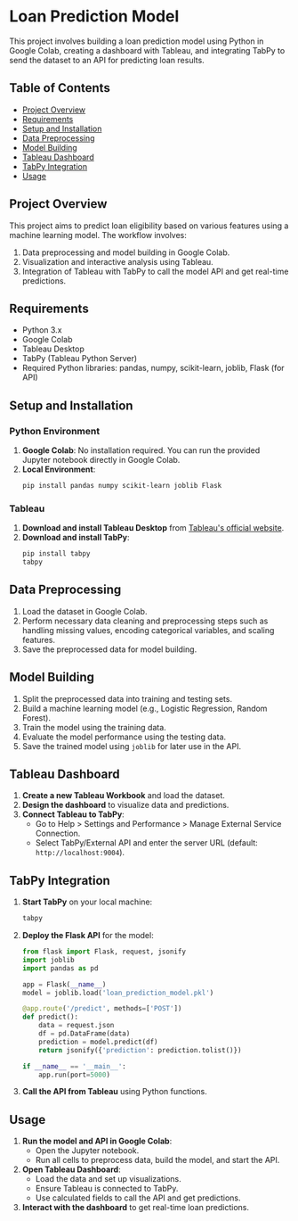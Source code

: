 # Loan Prediction Model

This project involves building a loan prediction model using Python in Google Colab, creating a dashboard with Tableau, and integrating TabPy to send the dataset to an API for predicting loan results.

## Table of Contents

- [Project Overview](#project-overview)
- [Requirements](#requirements)
- [Setup and Installation](#setup-and-installation)
- [Data Preprocessing](#data-preprocessing)
- [Model Building](#model-building)
- [Tableau Dashboard](#tableau-dashboard)
- [TabPy Integration](#tabpy-integration)
- [Usage](#usage)

## Project Overview

This project aims to predict loan eligibility based on various features using a machine learning model. The workflow involves:
1. Data preprocessing and model building in Google Colab.
2. Visualization and interactive analysis using Tableau.
3. Integration of Tableau with TabPy to call the model API and get real-time predictions.

## Requirements

- Python 3.x
- Google Colab
- Tableau Desktop
- TabPy (Tableau Python Server)
- Required Python libraries: pandas, numpy, scikit-learn, joblib, Flask (for API)

## Setup and Installation

### Python Environment

1. **Google Colab**: No installation required. You can run the provided Jupyter notebook directly in Google Colab.
2. **Local Environment**:
    ```sh
    pip install pandas numpy scikit-learn joblib Flask
    ```

### Tableau

1. **Download and install Tableau Desktop** from [Tableau's official website](https://www.tableau.com/products/desktop).
2. **Download and install TabPy**:
    ```sh
    pip install tabpy
    tabpy
    ```

## Data Preprocessing

1. Load the dataset in Google Colab.
2. Perform necessary data cleaning and preprocessing steps such as handling missing values, encoding categorical variables, and scaling features.
3. Save the preprocessed data for model building.

## Model Building

1. Split the preprocessed data into training and testing sets.
2. Build a machine learning model (e.g., Logistic Regression, Random Forest).
3. Train the model using the training data.
4. Evaluate the model performance using the testing data.
5. Save the trained model using `joblib` for later use in the API.

## Tableau Dashboard

1. **Create a new Tableau Workbook** and load the dataset.
2. **Design the dashboard** to visualize data and predictions.
3. **Connect Tableau to TabPy**:
    - Go to Help > Settings and Performance > Manage External Service Connection.
    - Select TabPy/External API and enter the server URL (default: `http://localhost:9004`).

## TabPy Integration

1. **Start TabPy** on your local machine:
    ```sh
    tabpy
    ```
2. **Deploy the Flask API** for the model:
    ```python
    from flask import Flask, request, jsonify
    import joblib
    import pandas as pd

    app = Flask(__name__)
    model = joblib.load('loan_prediction_model.pkl')

    @app.route('/predict', methods=['POST'])
    def predict():
        data = request.json
        df = pd.DataFrame(data)
        prediction = model.predict(df)
        return jsonify({'prediction': prediction.tolist()})

    if __name__ == '__main__':
        app.run(port=5000)
    ```
3. **Call the API from Tableau** using Python functions.

## Usage

1. **Run the model and API in Google Colab**:
    - Open the Jupyter notebook.
    - Run all cells to preprocess data, build the model, and start the API.
2. **Open Tableau Dashboard**:
    - Load the data and set up visualizations.
    - Ensure Tableau is connected to TabPy.
    - Use calculated fields to call the API and get predictions.
3. **Interact with the dashboard** to get real-time loan predictions.
